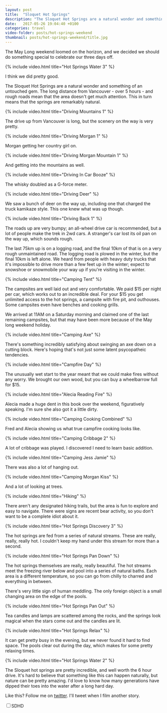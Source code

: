 ```yaml
---
layout: post
title:  "Sloquet Hot Springs"
description: "The Sloquet Hot Springs are a natural wonder and something of an untouched gem. The long distance from Vancouver - over 5 hours - and rough roads mean that the area doesn't get much attention. This in turn means that the springs are remarkably natural. With a long weekend ahead of us, we decided to check them out."
date:   2017-05-26 19:04:40 +0100
categories: travel
video-folder: posts/hot-springs-weekend
thumbnail: posts/hot-springs-weekend/title.jpg
---
```


The May Long weekend loomed on the horizon, and we decided we should do something special to celebrate our three days off. 

{% include video.html title="Hot Springs Water 3" %}

I think we did pretty good.

The Sloquet Hot Springs are a natural wonder and something of an untouched gem. The long distance from Vancouver - over 5 hours - and rough roads mean that the area doesn't get much attention. This in turn means that the springs are remarkably natural.

{% include video.html title="Driving Mountains 1" %}

The drive up from Vancouver is long, but the scenery on the way is very pretty.

{% include video.html title="Driving Morgan 1" %}

Morgan getting her country girl on.

{% include video.html title="Driving Morgan Mountain 1" %}

And getting into the mountains as well.

{% include video.html title="Driving In Car Booze" %}

The whisky doubled as a G-force meter.

{% include video.html title="Driving Deer" %}

We saw a bunch of deer on the way up, including one that charged the truck kamikaze style. This one knew what was up though.

{% include video.html title="Driving Back 1" %}

The roads up are very bumpy; an all-wheel drive car is recommended, but a lot of people make the trek in 2wd cars. A stranger's car lost its oil pan on the way up, which sounds rough.

The last 75km up is on a logging road, and the final 10km of that is on a very rough unmaintained road. The logging road is plowed in the winter, but the final 10km is left alone. We heard from people with heavy duty trucks that it's impossible to drive more than a few feet up in the winter; expect to snowshoe or snowmobile your way up if you're visiting in the winter.

{% include video.html title="Camping Tent" %}

The campsites are well laid out and very comfortable. We paid $15 per night per car, which works out to an incredible deal. For your $15 you get unlimited access to the hot springs, a campsite with fire pit, and outhouses. Some campsites even have benches and cooking grills.

We arrived at 11AM on a Saturday morning and claimed one of the last remaining campsites, but that may have been more because of the May long weekend holiday.

{% include video.html title="Camping Axe" %}

There's something incredibly satisfying about swinging an axe down on a cutting block. Here's hoping that's not just some latent psycopatheic tendencies.

{% include video.html title="Campfire Day" %}

The unusually wet start to the year meant that we could make fires without any worry. We brought our own wood, but you can buy a wheelbarrow full for $15.

{% include video.html title="Alecia Reading Fire" %}

Alecia made a huge dent in this book over the weekend, figuratively speaking. I'm sure she also got it a little dirty.

{% include video.html title="Camping Cooking Combined" %}

Fred and Alecia showing us what true campfire cooking looks like.

{% include video.html title="Camping Cribbage 2" %}

A lot of cribbage was played. I discovered I need to learn basic addition.

{% include video.html title="Camping Jess Jamie" %}

There was also a lot of hanging out.

{% include video.html title="Camping Morgan Kiss" %}

And a lot of looking at trees.

{% include video.html title="Hiking" %}

There aren't any designated hiking trails, but the area is fun to explore and easy to navigate. There were signs are recent bear activity, so you don't want to be a complete idiot about it.

{% include video.html title="Hot Springs Discovery 3" %}

The hot springs are fed from a series of natural streams. These are really, really, really hot. I couldn't keep my hand under this stream for more than a second.

{% include video.html title="Hot Springs Pan Down" %}

The hot springs themselves are really, really beautiful. The hot streams meet the freezing river below and pool into a series of natural baths. Each area is a different temperature, so you can go from chilly to charred and everything in between.

There's very little sign of human meddling. The only foreign object is a small changing area on the edge of the pools.

{% include video.html title="Hot Springs Pan Out" %}

Tea candles and lamps are scattered among the rocks, and the springs look magical when the stars come out and the candles are lit.

{% include video.html title="Hot Springs Relax" %}

It can get pretty busy in the evening, but we never found it hard to find space. The pools clear out during the day, which makes for some pretty relaxing times.

{% include video.html title="Hot Springs Water 2" %}

The Sloquet hot springs are pretty incredible, and well worth the 6 hour drive. It's hard to believe that something like this can happen naturally, but nature can be pretty amazing. I'd love to know how many generations have dipped their toes into the water after a long hard day.

Like this? Follow me on [twitter](https://twitter.com/jmskopek). I'll tweet when I film another story.

<label class="switch-light switch-candy switch-candy-blue button-quality"><input type="checkbox"><span><span>SD</span><span>HD</span><a></a></span></label>

<script type="text/javascript" src="https://cdnjs.cloudflare.com/ajax/libs/jquery/3.2.1/jquery.min.js"></script>
<script type="text/javascript" src="/assets/jquery.appear.js"></script>
<script type="text/javascript" src="/assets/auto-video.js"></script>

